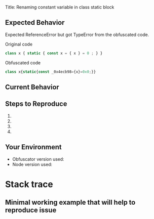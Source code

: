 Title:
Renaming constant variable in class static block

<!-- Love javascript-obfuscator? Please consider supporting our collective:
👉  https://opencollective.com/javascript-obfuscator/donate -->

<!--- Provide a general summary of the issue in the Title above -->

## Expected Behavior
<!--- Tell us what should happen -->
Expected ReferenceError but got TypeError from the obfuscated code.

Original code
```JavaScript
class x { static { const x = { x } = 0 ; } }
```
Obfuscated code
```JavaScript
class x{static{const _0x4ecb98={x}=0x0;}}
```

## Current Behavior
<!--- Tell us what happens instead of the expected behavior -->

## Steps to Reproduce
<!--- Provide a link to a live example, or an unambiguous set of steps to -->
<!--- reproduce this bug. Include code to reproduce, if relevant -->
1.
2.
3.
4.

## Your Environment
<!--- Include as many relevant details about the environment you experienced the bug in -->
* Obfuscator version used:
* Node version used:

# Stack trace
<!--- Include stack trace -->

## Minimal working example that will help to reproduce issue
<!--- Include code -->
